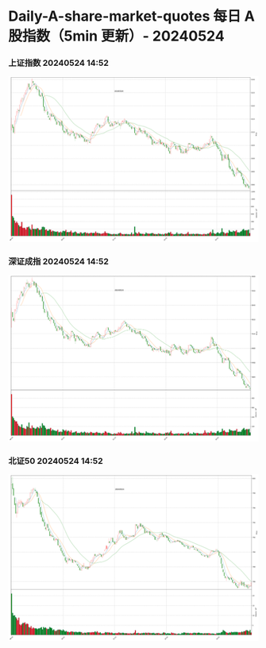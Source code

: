 
# Daily-A-share-market-quotes 每日 A 股指数（5min 更新）- 20240524

### 上证指数 20240524 14:52
![](./fig/2024/5/20240524-sh000001.png)

### 深证成指 20240524 14:52
![](./fig/2024/5/20240524-sz399001.png)

### 北证50 20240524 14:52
![](./fig/2024/5/20240524-bj899050.png)
